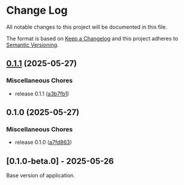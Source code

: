 # Change Log

All notable changes to this project will be documented in this file.

The format is based on [Keep a Changelog](http://keepachangelog.com/)
and this project adheres to [Semantic Versioning](http://semver.org/).

## [0.1.1](https://github.com/TheMeteoRain/piano-staff/compare/v0.1.0...v0.1.1) (2025-05-27)


### Miscellaneous Chores

* release 0.1.1 ([a3b7fb1](https://github.com/TheMeteoRain/piano-staff/commit/a3b7fb18a8f5898bce2e74941ef700f2f61e5fcf))

## 0.1.0 (2025-05-27)


### Miscellaneous Chores

* release 0.1.0 ([a7fd863](https://github.com/TheMeteoRain/piano-staff/commit/a7fd8639930a3cd4c3937336eceae2090538438c))

## [0.1.0-beta.0] - 2025-05-26

Base version of application.
